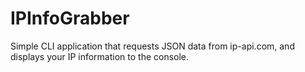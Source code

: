 # IPInfoGrabber
Simple CLI application that requests JSON data from ip-api.com, and displays your IP information to the console.
